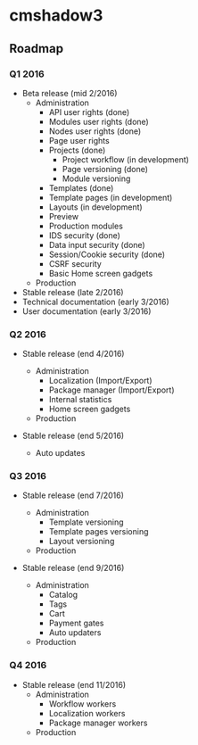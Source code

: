 # cmshadow3

## Roadmap

### Q1 2016

- Beta release (mid 2/2016)
  - Administration
    - API user rights (done)
    - Modules user rights (done)
    - Nodes user rights (done)
    - Page user rights
    - Projects (done)
      - Project workflow (in development)
      - Page versioning (done)
      - Module versioning
    - Templates (done)
    - Template pages (in development)
    - Layouts (in development)
    - Preview
    - Production modules
    - IDS security (done)
    - Data input security (done)
    - Session/Cookie security (done)
    - CSRF security
    - Basic Home screen gadgets
  - Production
- Stable release (late 2/2016)
- Technical documentation (early 3/2016)
- User documentation (early 3/2016)

### Q2 2016

- Stable release (end 4/2016)
  - Administration 
    - Localization (Import/Export)
    - Package manager (Import/Export)
    - Internal statistics
    - Home screen gadgets
  - Production 

- Stable release (end 5/2016)
  - Auto updates
  
### Q3 2016

- Stable release (end 7/2016)
  - Administration
    - Template versioning
    - Template pages versioning
    - Layout versioning
  - Production
  
- Stable release (end 9/2016)
  - Administration
    - Catalog
    - Tags
    - Cart
    - Payment gates
    - Auto updaters
  - Production

### Q4 2016

- Stable release (end 11/2016)
  - Administration
    - Workflow workers
    - Localization workers
    - Package manager workers
  - Production
